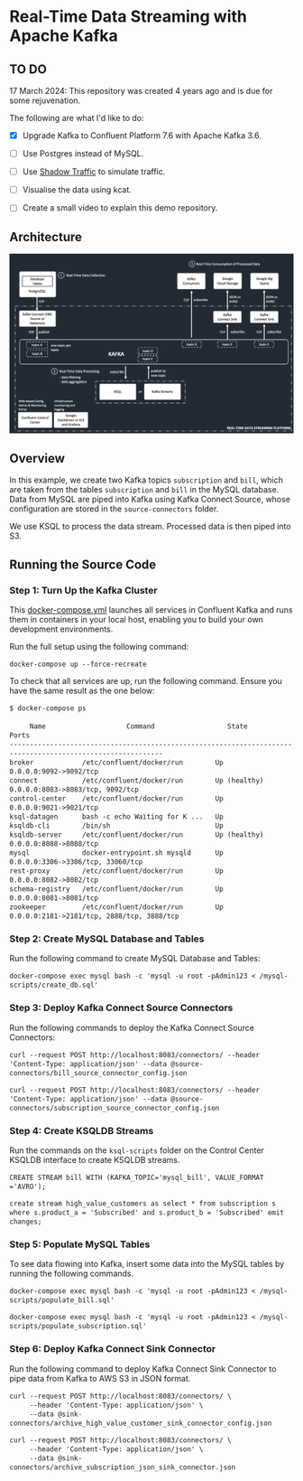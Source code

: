 # Real-Time Data Streaming with Apache Kafka

## TO DO

17 March 2024: This repository was created 4 years ago and is due for some rejuvenation.

The following are what I'd like to do:

- [x] Upgrade Kafka to Confluent Platform 7.6 with Apache Kafka 3.6.
- [ ] Use Postgres instead of MySQL.
- [ ] Use [Shadow Traffic](https://shadowtraffic.io) to simulate traffic.
- [ ] Visualise the data using kcat.
- [ ] Create a small video to explain this demo repository.


## Architecture

![architecture](https://github.com/devacto/kafka-demo/raw/master/architecture.png)

## Overview

In this example, we create two Kafka topics `subscription` and `bill`, which are taken from the tables `subscription` and `bill` in the MySQL database. Data from MySQL are piped into Kafka using Kafka Connect Source, whose configuration are stored in the `source-connectors` folder.

We use KSQL to process the data stream. Processed data is then piped into S3.

## Running the Source Code

### Step 1: Turn Up the Kafka Cluster

This [docker-compose.yml](docker-compose.yml) launches all services in Confluent Kafka and runs them in containers in your local host, enabling you to build your own development environments.

Run the full setup using the following command:

```
docker-compose up --force-recreate
```

To check that all services are up, run the following command. Ensure you have the same result as the one below:

```
$ docker-compose ps

     Name                    Command                  State                         Ports
------------------------------------------------------------------------------------------------------------
broker            /etc/confluent/docker/run        Up             0.0.0.0:9092->9092/tcp
connect           /etc/confluent/docker/run        Up (healthy)   0.0.0.0:8083->8083/tcp, 9092/tcp
control-center    /etc/confluent/docker/run        Up             0.0.0.0:9021->9021/tcp
ksql-datagen      bash -c echo Waiting for K ...   Up
ksqldb-cli        /bin/sh                          Up
ksqldb-server     /etc/confluent/docker/run        Up (healthy)   0.0.0.0:8088->8088/tcp
mysql             docker-entrypoint.sh mysqld      Up             0.0.0.0:3306->3306/tcp, 33060/tcp
rest-proxy        /etc/confluent/docker/run        Up             0.0.0.0:8082->8082/tcp
schema-registry   /etc/confluent/docker/run        Up             0.0.0.0:8081->8081/tcp
zookeeper         /etc/confluent/docker/run        Up             0.0.0.0:2181->2181/tcp, 2888/tcp, 3888/tcp
```

### Step 2: Create MySQL Database and Tables

Run the following command to create MySQL Database and Tables:

```
docker-compose exec mysql bash -c 'mysql -u root -pAdmin123 < /mysql-scripts/create_db.sql'
```

### Step 3: Deploy Kafka Connect Source Connectors

Run the following commands to deploy the Kafka Connect Source Connectors:

```
curl --request POST http://localhost:8083/connectors/ --header 'Content-Type: application/json' --data @source-connectors/bill_source_connector_config.json
```

```
curl --request POST http://localhost:8083/connectors/ --header 'Content-Type: application/json' --data @source-connectors/subscription_source_connector_config.json
```

### Step 4: Create KSQLDB Streams

Run the commands on the `ksql-scripts` folder on the Control Center KSQLDB interface to create KSQLDB streams.

```
CREATE STREAM bill WITH (KAFKA_TOPIC='mysql_bill', VALUE_FORMAT ='AVRO');
```

```
create stream high_value_customers as select * from subscription s where s.product_a = 'Subscribed' and s.product_b = 'Subscribed' emit changes;
```

### Step 5: Populate MySQL Tables

To see data flowing into Kafka, insert some data into the MySQL tables by running the following commands.

```
docker-compose exec mysql bash -c 'mysql -u root -pAdmin123 < /mysql-scripts/populate_bill.sql'
```

```
docker-compose exec mysql bash -c 'mysql -u root -pAdmin123 < /mysql-scripts/populate_subscription.sql'
```

### Step 6: Deploy Kafka Connect Sink Connector

Run the following command to deploy Kafka Connect Sink Connector to pipe data from Kafka to AWS S3 in JSON format.

```
curl --request POST http://localhost:8083/connectors/ \
     --header 'Content-Type: application/json' \
     --data @sink-connectors/archive_high_value_customer_sink_connector_config.json
```

```
curl --request POST http://localhost:8083/connectors/ \
     --header 'Content-Type: application/json' \
     --data @sink-connectors/archive_subscription_json_sink_connector.json
```
